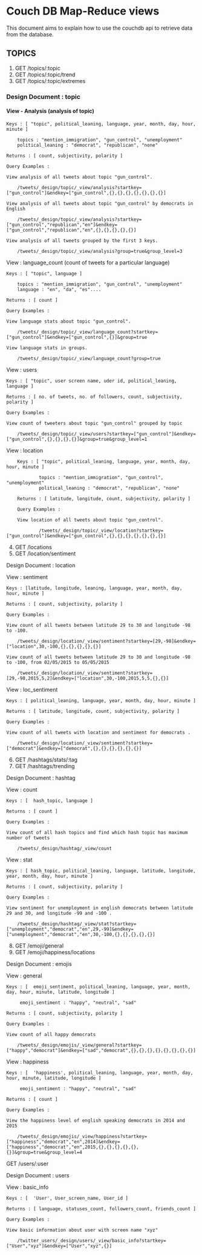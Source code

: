 # Couch DB Map-Reduce views
This document aims to explain how to use the couchdb api to retrieve data from the database.

## TOPICS

1. GET /topics/:topic
2. GET /topics/:topic/trend
3. GET /topics/:topic/extremes

### Design Document : topic
#### View -  Analysis (analysis of topic)

	Keys : [ "topic", political_leaning, language, year, month, day, hour, minute ]
	
		topics : "mention_immigration", "gun_control", "unemployment"
		political_leaning : "democrat", "republican", "none"

	Returns : [ count, subjectivity, polarity ]

	Query Examples :

	View analysis of all tweets about topic "gun_control".
	
		/tweets/_design/topic/_view/analysis?startkey=["gun_control"]&endkey=["gun_control",{},{},{},{},{},{},{}]
		 
	View analysis of all tweets about topic "gun_control" by democrats in English
	
		/tweets/_design/topic/_view/analysis?startkey=["gun_control","republican","en"]&endkey=["gun_control","republican","en",{},{},{},{},{}]
			
	View analysis of all tweets grouped by the first 3 keys.
		
		/tweets/_design/topic/_view/analysis?group=true&group_level=3
			
	
View : language_count (count of tweets for a particular language)

	Keys : [ "topic", language ]
		
		topics : "mention_immigration", "gun_control", "unemployment"
		language : "en", "da", "es"....

	Returns : [ count ]

	Query Examples :
	
	View language stats about topic "gun_control".
	
		/tweets/_design/topic/_view/language_count?startkey=["gun_control"]&endkey=["gun_control",{}]&group=true
		 
	View language stats in groups.
		
		/tweets/_design/topic/_view/language_count?group=true
		
		
View : users 

	Keys : [ "topic", user screen name, uder id, political_leaning, language ]
		
	Returns : [ no. of tweets, no. of followers, count, subjectivity, polarity ]

	Query Examples :
	
	View count of tweeters about topic "gun_control" grouped by topic
	
		/tweets/_design/topic/_view/users?startkey=["gun_control"]&endkey=["gun_control",{},{},{},{}]&group=true&group_level=1
		
		
View : location
 
        Keys : [ "topic", political_leaning, language, year, month, day, hour, minute ]
       
                topics : "mention_immigration", "gun_control", "unemployment"
                political_leaning : "democrat", "republican", "none"
 
        Returns : [ latitude, longitude, count, subjectivity, polarity ]
 
        Query Examples :
 
        View location of all tweets about topic "gun_control".
       
                /tweets/_design/topic/_view/location?startkey=["gun_control"]&endkey=["gun_control",{},{},{},{},{},{},{}]
		 
	

4. GET /locations
5. GET /location/sentiment

Design Document : location

View : sentiment

	Keys : [latitude, longitude, leaning, language, year, month, day, hour, minute ]

	Returns : [ count, subjectivity, polarity ]

	Query Examples :
	
	View count of all tweets between latitude 29 to 30 and longitude -98 to -100.
	
		/tweets/_design/location/_view/sentiment?startkey=[29,-98]&endkey=["location",30,-100,{},{},{},{},{}]
		 
	View count of all tweets between latitude 29 to 30 and longitude -98 to -100, from 02/05/2015 to 05/05/2015
	
		/tweets/_design/location/_view/sentiment?startkey=[29,-98,2015,5,2]&endkey=["location",30,-100,2015,5,5,{},{}]
		
		
View : loc_sentiment 

	Keys : [ political_leaning, language, year, month, day, hour, minute ]

	Returns : [ latitude, longitude, count, subjectivity, polarity ]

	Query Examples :
	
	View count of all tweets with location and sentiment for democrats .
	
		/tweets/_design/location/_view/sentiment?startkey=["democrat"]&endkey=["democrat",{},{},{},{},{},{}]
		 
		
			
			
6. GET /hashtags/stats/:tag
7. GET /hashtags/trending

Design Document : hashtag

View : count

	Keys : [  hash_topic, language ]

	Returns : [ count ]

	Query Examples :
	
	View count of all hash topics and find which hash topic has maximum number of tweets
	
		/tweets/_design/hashtag/_view/count
		 
		
		
View : stat

	Keys : [ hash_topic, political_leaning, language, latitude, longitude, year, month, day, hour, minute ]

	Returns : [ count, subjectivity, polarity ]

	Query Examples :
	
	View sentiment for unemployment in english democrats between latitude 29 and 30, and longitude -99 and -100 .
	
		/tweets/_design/hashtag/_view/stat?startkey=["unemployment","democrat","en",29,-99]&endkey=["unemployment","democrat","en",30,-100,{},{},{},{},{}]


8. GET /emoji/general 
9. GET /emoji/happiness/locations

Design Document : emojis

View : general

	Keys : [  emoji_sentiment, political_leaning, language, year, month, day, hour, minute, latitude, longitude ]

		 emoji_sentiment : "happy", "neutral", "sad"	
	
	Returns : [ count, subjectivity, polarity ]

	Query Examples :
	
	View count of all happy democrats
	
		/tweets/_design/emojis/_view/general?startkey=["happy","democrat"]&endkey=["sad","democrat",{},{},{},{},{},{},{},{}]
		
View : happiness

	Keys : [  'happiness', political_leaning, language, year, month, day, hour, minute, latitude, longitude ]

		 emoji_sentiment : "happy", "neutral", "sad"	
	
	Returns : [ count ]

	Query Examples :
	
	View the happiness level of english speaking democrats in 2014 and 2015
	
		/tweets/_design/emojis/_view/happiness?startkey=["happiness","democrat","en",2014]&endkey=["happiness","democrat","en",2015,{},{},{},{},{},{}]&group=true&group_level=4
		
		
   GET /users/:user
   
   Design Document : users

View : basic_info

	Keys : [  'User', User_screen_name, User_id ]

	Returns : [ language, statuses_count, followers_count, friends_count ]

	Query Examples :
	
	View basic information about user with screen name "xyz"
	
		/twitter_users/_design/users/_view/basic_info?startkey=["User","xyz"]&endkey=["User","xyz",{}]
		
 
